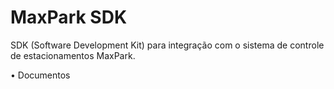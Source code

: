 # MaxPark SDK

SDK (Software Development Kit) para integração com o sistema de controle de estacionamentos MaxPark.

• Documentos